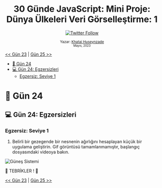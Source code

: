 <div align="center">
<h1>30 Günde JavaScript: Mini Proje: Dünya Ülkeleri Veri Görselleştirme: 1 </h1>

<a class="header-badge" target="_blank" href="https://twitter.com/developerkhatai">
<img alt="Twitter Follow" src="https://img.shields.io/twitter/follow/developerkhatai?style=social">
</a><br>

<sub>Yazar:
<a href="https://github.com/BilgeGates">Khatai Huseynzade</a><br>
<small> Mayıs, 2023</small>
</sub>

</div>

[<< Gün 23](../23_Gün_Olay_Tetikleyicileri/23_gün_olay_tetikleyicileri.md) | [Gün 25 >>](../25_Gün_Mini_Proje_Dünya_Ülkeleri_Veri_Görselleştirme_1/25_gün_mini_proje_dünya_ülkeleri_veri_görselleştirme_1.md)

- [📔 Gün 24](#-Gün-24)
- [💻 Gün 24: Egzersizleri](#-Gün-24-Egzersizleri)
  - [Egzersiz: Seviye 1](#Egzersiz-Seviye-1)

# 📔 Gün 24

## 💻 Gün 24: Egzersizleri

### Egzersiz: Seviye 1

1. Belirli bir gezegende bir nesnenin ağırlığını hesaplayan küçük bir uygulama geliştirin. Gif görüntüsü tamamlanmamıştır, başlangıç dosyasındaki videoya bakın.

![Güneş Sistemi](../../images/projects/dom_min_project_solar_system_day_4.1.gif)

🎉 TEBRİKLER ! 🎉

[<< Gün 23](../23_Gün_Olay_Tetikleyicileri/23_gün_olay_tetikleyicileri.md) | [Gün 25 >>](../25_Gün_Mini_Proje_Dünya_Ülkeleri_Veri_Görselleştirme_1/25_gün_mini_proje_dünya_ülkeleri_veri_görselleştirme_1.md)
